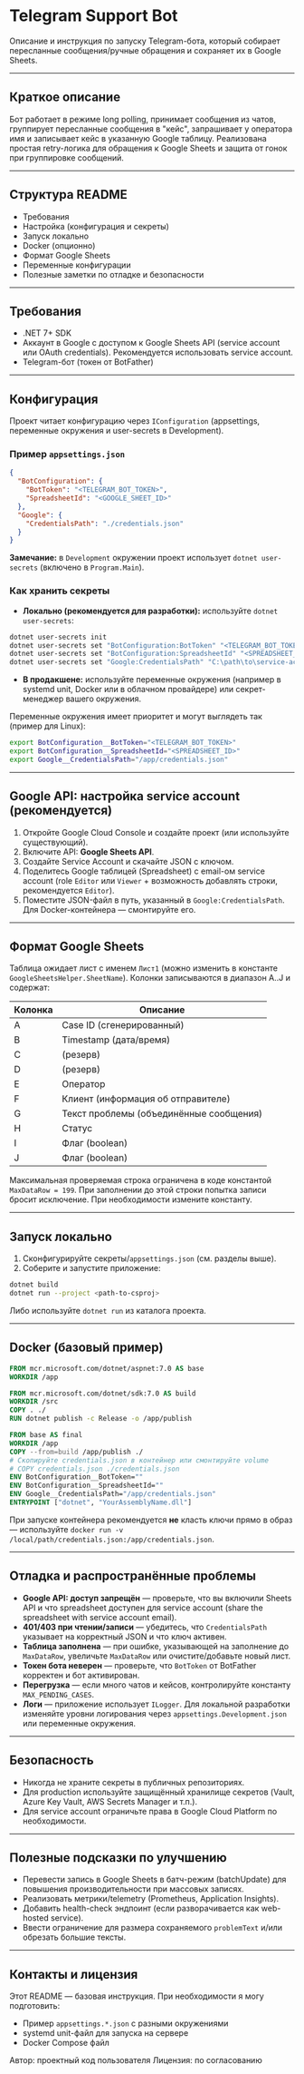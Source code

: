 # Telegram Support Bot

Описание и инструкция по запуску Telegram-бота, который собирает пересланные сообщения/ручные обращения и сохраняет их в Google Sheets.

---

## Краткое описание

Бот работает в режиме long polling, принимает сообщения из чатов, группирует пересланные сообщения в "кейс", запрашивает у оператора имя и записывает кейс в указанную Google таблицу. Реализована простая retry-логика для обращения к Google Sheets и защита от гонок при группировке сообщений.

---

## Структура README

* Требования
* Настройка (конфигурация и секреты)
* Запуск локально
* Docker (опционно)
* Формат Google Sheets
* Переменные конфигурации
* Полезные заметки по отладке и безопасности

---

## Требования

* .NET 7+ SDK
* Аккаунт в Google с доступом к Google Sheets API (service account или OAuth credentials). Рекомендуется использовать service account.
* Telegram-бот (токен от BotFather)

---

## Конфигурация

Проект читает конфигурацию через `IConfiguration` (appsettings, переменные окружения и user-secrets в Development).

### Пример `appsettings.json`

```json
{
  "BotConfiguration": {
    "BotToken": "<TELEGRAM_BOT_TOKEN>",
    "SpreadsheetId": "<GOOGLE_SHEET_ID>"
  },
  "Google": {
    "CredentialsPath": "./credentials.json"
  }
}
```

**Замечание:** в `Development` окружении проект использует `dotnet user-secrets` (включено в `Program.Main`).

### Как хранить секреты

* **Локально (рекомендуется для разработки):** используйте `dotnet user-secrets`:

```bash
dotnet user-secrets init
dotnet user-secrets set "BotConfiguration:BotToken" "<TELEGRAM_BOT_TOKEN>"
dotnet user-secrets set "BotConfiguration:SpreadsheetId" "<SPREADSHEET_ID>"
dotnet user-secrets set "Google:CredentialsPath" "C:\path\to\service-account.json"
```

* **В продакшене:** используйте переменные окружения (например в systemd unit, Docker или в облачном провайдере) или секрет-менеджер вашего окружения.

Переменные окружения имеет приоритет и могут выглядеть так (пример для Linux):

```bash
export BotConfiguration__BotToken="<TELEGRAM_BOT_TOKEN>"
export BotConfiguration__SpreadsheetId="<SPREADSHEET_ID>"
export Google__CredentialsPath="/app/credentials.json"
```

---

## Google API: настройка service account (рекомендуется)

1. Откройте Google Cloud Console и создайте проект (или используйте существующий).
2. Включите API: **Google Sheets API**.
3. Создайте Service Account и скачайте JSON с ключом.
4. Поделитесь Google таблицей (Spreadsheet) с email-ом service account (role `Editor` или `Viewer` + возможность добавлять строки, рекомендуется `Editor`).
5. Поместите JSON-файл в путь, указанный в `Google:CredentialsPath`. Для Docker-контейнера — смонтируйте его.

---

## Формат Google Sheets

Таблица ожидает лист с именем `Лист1` (можно изменить в константе `GoogleSheetsHelper.SheetName`). Колонки записываются в диапазон A..J и содержат:

| Колонка | Описание                                |
| ------- | --------------------------------------- |
| A       | Case ID (сгенерированный)               |
| B       | Timestamp (дата/время)                  |
| C       | (резерв)                                |
| D       | (резерв)                                |
| E       | Оператор                                |
| F       | Клиент (информация об отправителе)      |
| G       | Текст проблемы (объединённые сообщения) |
| H       | Статус                                  |
| I       | Флаг (boolean)                          |
| J       | Флаг (boolean)                          |

Максимальная проверяемая строка ограничена в коде константой `MaxDataRow = 199`. При заполнении до этой строки попытка записи бросит исключение. При необходимости измените константу.

---

## Запуск локально

1. Сконфигурируйте секреты/`appsettings.json` (см. разделы выше).
2. Соберите и запустите приложение:

```bash
dotnet build
dotnet run --project <path-to-csproj>
```

Либо используйте `dotnet run` из каталога проекта.

---

## Docker (базовый пример)

```dockerfile
FROM mcr.microsoft.com/dotnet/aspnet:7.0 AS base
WORKDIR /app

FROM mcr.microsoft.com/dotnet/sdk:7.0 AS build
WORKDIR /src
COPY . ./
RUN dotnet publish -c Release -o /app/publish

FROM base AS final
WORKDIR /app
COPY --from=build /app/publish ./
# Скопируйте credentials.json в контейнер или смонтируйте volume
# COPY credentials.json ./credentials.json
ENV BotConfiguration__BotToken=""
ENV BotConfiguration__SpreadsheetId=""
ENV Google__CredentialsPath="/app/credentials.json"
ENTRYPOINT ["dotnet", "YourAssemblyName.dll"]
```

При запуске контейнера рекомендуется **не** класть ключи прямо в образ — используйте `docker run -v /local/path/credentials.json:/app/credentials.json`.

---

## Отладка и распространённые проблемы

* **Google API: доступ запрещён** — проверьте, что вы включили Sheets API и что spreadsheet доступен для service account (share the spreadsheet with service account email).
* **401/403 при чтении/записи** — убедитесь, что `CredentialsPath` указывает на корректный JSON и что ключ активен.
* **Таблица заполнена** — при ошибке, указывающей на заполнение до `MaxDataRow`, увеличьте `MaxDataRow` или очистите/добавьте новый лист.
* **Токен бота неверен** — проверьте, что `BotToken` от BotFather корректен и бот активирован.
* **Перегрузка** — если много чатов и кейсов, контролируйте константу `MAX_PENDING_CASES`.
* **Логи** — приложение использует `ILogger`. Для локальной разработки изменяйте уровни логирования через `appsettings.Development.json` или переменные окружения.

---

## Безопасность

* Никогда не храните секреты в публичных репозиториях.
* Для production используйте защищённый хранилище секретов (Vault, Azure Key Vault, AWS Secrets Manager и т.п.).
* Для service account ограничьте права в Google Cloud Platform по необходимости.

---

## Полезные подсказки по улучшению

* Перевести запись в Google Sheets в батч-режим (batchUpdate) для повышения производительности при массовых записях.
* Реализовать метрики/telemetry (Prometheus, Application Insights).
* Добавить health-check эндпоинт (если разворачивается как web-hosted service).
* Ввести ограничение для размера сохраняемого `problemText` и/или обрезать большие тексты.

---

## Контакты и лицензия

Этот README — базовая инструкция. При необходимости я могу подготовить:

* Пример `appsettings.*.json` с разными окружениями
* systemd unit-файл для запуска на сервере
* Docker Compose файл

Автор: проектный код пользователя
Лицензия: по согласованию
